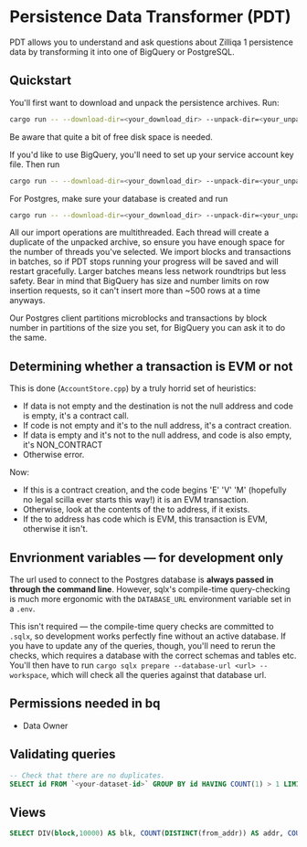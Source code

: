 # Persistence Data Transformer (PDT)

PDT allows you to understand and ask questions about Zilliqa 1 persistence data
by transforming it into one of BigQuery or PostgreSQL.

## Quickstart

You'll first want to download and unpack the persistence archives. Run:

```bash
cargo run -- --download-dir=<your_download_dir> --unpack-dir=<your_unpacking_dir> download
```

Be aware that quite a bit of free disk space is needed.

If you'd like to use BigQuery, you'll need to set up your service account key
file. Then run

```bash
cargo run -- --download-dir=<your_download_dir> --unpack-dir=<your_unpacking_dir> bqmulti --dataset-id=<your_id> --nr-threads=<n> --service-account-key-file=<your_key_file> --batch-blocks=<n>
```

For Postgres, make sure your database is created and run

```bash
cargo run -- --download-dir=<your_download_dir> --unpack-dir=<your_unpacking_dir> --postgres-url=<your_postgres_url> psqlmulti --nr-threads=<n> --batch-blocks=<n> --partition-size=10000
```

All our import operations are multithreaded. Each thread will create a duplicate
of the unpacked archive, so ensure you have enough space for the number of
threads you've selected. We import blocks and transactions in batches, so if PDT
stops running your progress will be saved and will restart gracefully. Larger
batches means less network roundtrips but less safety. Bear in mind that
BigQuery has size and number limits on row insertion requests, so it can't
insert more than ~500 rows at a time anyways.

Our Postgres client partitions microblocks and transactions by block number in
partitions of the size you set, for BigQuery you can ask it to do the same.

## Determining whether a transaction is EVM or not

This is done (`AccountStore.cpp`) by a truly horrid set of heuristics:

- If data is not empty and the destination is not the null address and code is empty, it's a contract call.
- If code is not empty and it's to the null address, it's a contract creation.
- If data is empty and it's not to the null address, and code is also empty, it's NON_CONTRACT
- Otherwise error.

Now:

- If this is a contract creation, and the code begins 'E' 'V' 'M' (hopefully no legal scilla ever starts this way!) it is an EVM transaction.
- Otherwise, look at the contents of the to address, if it exists.
- If the to address has code which is EVM, this transaction is EVM, otherwise it isn't.

## Envrionment variables — for development only

The url used to connect to the Postgres database is **always passed in through the
command line**. However, sqlx's compile-time query-checking is much more ergonomic
with the `DATABASE_URL` environment variable set in a `.env`.

This isn't required — the compile-time query checks are committed to `.sqlx`, so
development works perfectly fine without an active database. If you have to
update any of the queries, though, you'll need to rerun the checks, which
requires a database with the correct schemas and tables etc. You'll then have to run
`cargo sqlx prepare --database-url <url> --workspace`, which will check all the
queries against that database url.

## Permissions needed in bq

- Data Owner

## Validating queries

```sql
-- Check that there are no duplicates.
SELECT id FROM `<your-dataset-id>` GROUP BY id HAVING COUNT(1) > 1 LIMIT 1000
```

## Views

```sql
SELECT DIV(block,10000) AS blk, COUNT(DISTINCT(from_addr)) AS addr, COUNT(*) AS txns, SUM(amount) AS amount FROM `<your-dataset-id>` GROUP BY DIV(block, 10000)
```
